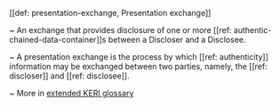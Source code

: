 [[def: presentation-exchange, Presentation exchange]]

~ An exchange that provides disclosure of one or more [[ref: authentic-chained-data-container]]s between a Discloser and a Disclosee.

~ A presentation exchange is the process by which [[ref: authenticity]] information may be exchanged between two parties, namely, the [[ref: discloser]] and [[ref: disclosee]].

~ More in <a href="https://weboftrust.github.io/WOT-terms/docs/glossary/presentation-exchange">extended KERI glossary</a>
